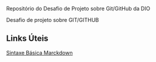 Repositório do Desafio de Projeto sobre Git/GitHub da DIO

Desafio de projeto sobre GIT/GITHUB
##  Links Úteis 
[Sintaxe Básica Marckdown](https://www.marckdown.org/basic-syntax/)

